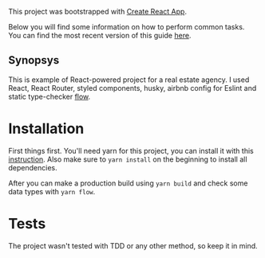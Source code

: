 This project was bootstrapped with [Create React App](https://github.com/facebookincubator/create-react-app).

Below you will find some information on how to perform common tasks.<br>
You can find the most recent version of this guide [here](https://github.com/facebookincubator/create-react-app/blob/master/packages/react-scripts/template/README.md).

## Synopsys

This is example of React-powered project for a real estate agency. I used React, React Router, styled components, husky, airbnb config for Eslint and static type-checker [flow](https://flow.org/).

# Installation

First things first. You'll need yarn for this project, you can install it with this [instruction](https://yarnpkg.com/lang/en/docs/install/). Also make sure to `yarn install` on the beginning to install all dependencies. 

After you can make a production build using `yarn build` and check some data types with `yarn flow`.


# Tests

The project wasn't tested with TDD or any other method, so keep it in mind.
